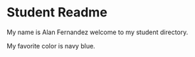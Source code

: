 # Student Readme
My name is Alan Fernandez welcome to my student directory.

My favorite color is navy blue.